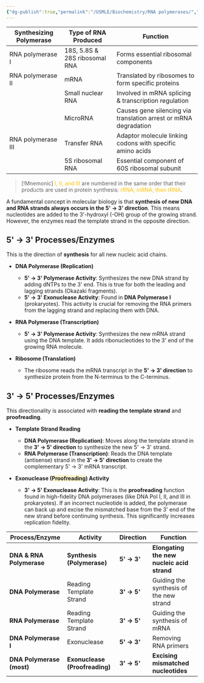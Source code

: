 ```yaml
---
{"dg-publish":true,"permalink":"/USMLE/Biochemistry/RNA polymerases/","tags":["t1"]}
---
```


| Synthesizing Polymerase | Type of RNA Produced          | Function                                                         |
| ----------------------- | ----------------------------- | ---------------------------------------------------------------- |
| RNA polymerase I        | 18S, 5.8S & 28S ribosomal RNA | Forms essential ribosomal components                             |
| RNA polymerase II       | mRNA                          | Translated by ribosomes to form specific proteins                |
|                         | Small nuclear RNA             | Involved in mRNA splicing & transcription regulation             |
|                         | MicroRNA                      | Causes gene silencing via translation arrest or mRNA degradation |
| RNA polymerase III      | Transfer RNA                  | Adaptor molecule linking codons with specific amino acids        |
|                         | 5S ribosomal RNA              | Essential component of 60S ribosomal subunit                     |

>[!Mnemonic] 
><font color="#ffc000">I, II, and III</font> are numbered in the same order that their products are used in protein synthesis: <font color="#ffc000">rRNA, mRNA, then tRNA</font>.


A fundamental concept in molecular biology is that **synthesis of new DNA and RNA strands always occurs in the 5' → 3' direction**. This means nucleotides are added to the 3'-hydroxyl (-OH) group of the growing strand. However, the enzymes read the template strand in the opposite direction.

## 5' → 3' Processes/Enzymes

This is the direction of **synthesis** for all new nucleic acid chains.

*   **DNA Polymerase (Replication)**
    *   **5' → 3' Polymerase Activity**: Synthesizes the new DNA strand by adding dNTPs to the 3' end. This is true for both the leading and lagging strands (Okazaki fragments).
    *   **5' → 3' Exonuclease Activity**: Found in **DNA Polymerase I** (prokaryotes). This activity is crucial for removing the RNA primers from the lagging strand and replacing them with DNA.

*   **RNA Polymerase (Transcription)**
    *   **5' → 3' Polymerase Activity**: Synthesizes the new mRNA strand using the DNA template. It adds ribonucleotides to the 3' end of the growing RNA molecule.

*   **Ribosome (Translation)**
    *   The ribosome reads the mRNA transcript in the **5' → 3' direction** to synthesize protein from the N-terminus to the C-terminus.

## 3' → 5' Processes/Enzymes

This directionality is associated with **reading the template strand** and **proofreading**.

*   **Template Strand Reading**
    *   **DNA Polymerase (Replication)**: Moves along the template strand in the **3' → 5' direction** to synthesize the new 5' → 3' strand.
    *   **RNA Polymerase (Transcription)**: Reads the DNA template (antisense) strand in the **3' → 5' direction** to create the complementary 5' → 3' mRNA transcript.

*   **Exonuclease (<span style="background:rgba(240, 200, 0, 0.2)">Proofreading</span>) Activity**
    *   **3' → 5' Exonuclease Activity**: This is the **proofreading** function found in high-fidelity DNA polymerases (like DNA Pol I, II, and III in prokaryotes). If an incorrect nucleotide is added, the polymerase can back up and excise the mismatched base from the 3' end of the new strand before continuing synthesis. This significantly increases replication fidelity.

| Process/Enzyme            | Activity                       | Direction   | Function                                   |
| ------------------------- | ------------------------------ | ----------- | ------------------------------------------ |
| **DNA & RNA Polymerase**  | **Synthesis (Polymerase)**     | **5' → 3'** | **Elongating the new nucleic acid strand** |
| **DNA Polymerase**        | Reading Template Strand        | **3' → 5'** | Guiding the synthesis of the new strand    |
| **RNA Polymerase**        | Reading Template Strand        | **3' → 5'** | Guiding the synthesis of mRNA              |
| **DNA Polymerase I**      | Exonuclease                    | **5' → 3'** | Removing RNA primers                       |
| **DNA Polymerase (most)** | **Exonuclease (Proofreading)** | **3' → 5'** | **Excising mismatched nucleotides**        |